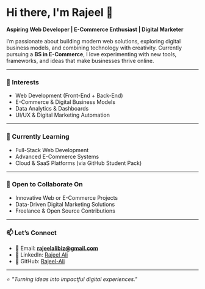 # Hi there, I'm Rajeel 👋

 **Aspiring Web Developer | E-Commerce Enthusiast | Digital Marketer**

I’m passionate about building modern web solutions, exploring digital business models, and combining technology with creativity. Currently pursuing a **BS in E-Commerce**, I love experimenting with new tools, frameworks, and ideas that make businesses thrive online.  

---

### 👀 Interests
- Web Development (Front-End + Back-End)  
- E-Commerce & Digital Business Models  
- Data Analytics & Dashboards  
- UI/UX & Digital Marketing Automation  

---

### 🌱 Currently Learning
- Full-Stack Web Development  
- Advanced E-Commerce Systems  
- Cloud & SaaS Platforms (via GitHub Student Pack)  

---

### 🤝 Open to Collaborate On
- Innovative Web or E-Commerce Projects  
- Data-Driven Digital Marketing Solutions  
- Freelance & Open Source Contributions  

---

### 📫 Let’s Connect
- 📧 Email: **rajeelalibiz@gmail.com**  
- 💼 LinkedIn: [Rajeel Ali](https://www.linkedin.com/in/rajeel-ali)  
- 🐙 GitHub: [Rajeel-Ali](https://github.com/Rajeel-Ali)  

---

⭐ *"Turning ideas into impactful digital experiences."*  
